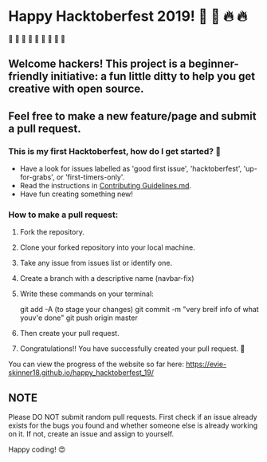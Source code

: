 # Happy Hacktoberfest 2019! :jack_o_lantern: :ghost: :fire: :fire:

:stars: :stars: :stars: :stars: :stars: :stars: :stars: :stars: :stars:
## Welcome hackers! This project is a beginner-friendly initiative: a fun little ditty to help you get creative with open source.
## Feel free to make a new feature/page and submit a pull request.

### This is my first Hacktoberfest, how do I get started?  :rocket:

- Have a look for issues labelled as 'good first issue', 'hacktoberfest', 'up-for-grabs', or 'first-timers-only'.
- Read the instructions in [Contributing Guidelines.md](https://github.com/Evie-Skinner18/happy_hacktoberfest_19/blob/master/Contributing%20Guidelines.md).
- Have fun creating something new!

### How to make a pull request:
1. Fork the repository.

2. Clone your forked repository into your local machine.

3. Take any issue from issues list or identify one.

4. Create a branch with a descriptive name (navbar-fix)

5. Write these commands on your terminal:
    
    git add -A      (to stage your changes)
    git commit -m "very breif info of what youv'e done"
    git push origin master
    
6. Then create your pull request.

7. Congratulations!! You have successfully created your pull request. :stars:

You can view the progress of the website so far here: https://evie-skinner18.github.io/happy_hacktoberfest_19/

## NOTE ##
Please DO NOT submit random pull requests. First check if an issue already exists for the bugs you found and whether someone else is already working on it. If not, create an issue and assign to yourself.

Happy coding!
:heart_eyes:
